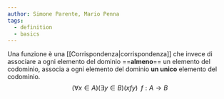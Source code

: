 ```yaml
---
author: Simone Parente, Mario Penna
tags:
  - definition
  - basics
---
```

Una funzione è una [[Corrispondenza|corrispondenza]] che invece di associare a ogni elemento del dominio ==**almeno**== un elemento del codominio, associa a ogni elemento del dominio **un unico** elemento del codominio.
$$(\forall x \in A)(\exists y \in B)(xfy)\; \;f:A \rightarrow B$$
